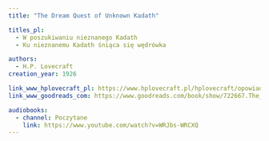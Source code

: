 ```yaml
---
title: "The Dream Quest of Unknown Kadath"

titles_pl:
  - W poszukiwaniu nieznanego Kadath
  - Ku nieznanemu Kadath śniąca się wędrówka

authors:
  - H.P. Lovecraft
creation_year: 1926

link_www_hplovecraft_pl: https://www.hplovecraft.pl/hplovecraft/opowiadania-nowele-powiesci/the-dream-quest-of-unknown-kadath/
link_www_goodreads_com: https://www.goodreads.com/book/show/722667.The_Dream_Quest_of_Unknown_Kadath

audiobooks:
  - channel: Poczytane
    link: https://www.youtube.com/watch?v=WRJbs-WRCXQ
---
```


